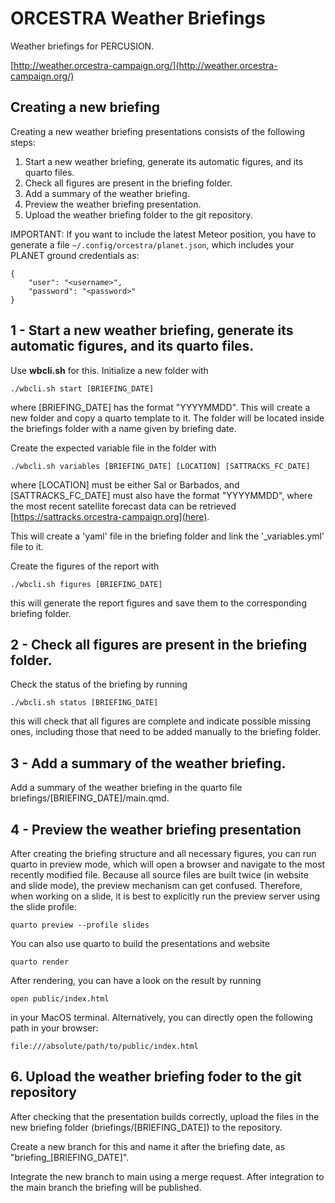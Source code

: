 # ORCESTRA Weather Briefings

Weather briefings for PERCUSION.

[http://weather.orcestra-campaign.org/](http://weather.orcestra-campaign.org/)

## Creating a new briefing
Creating a new weather briefing presentations consists of the following steps:

1. Start a new weather briefing, generate its automatic figures, and its quarto files.
2. Check all figures are present in the briefing folder.
3. Add a summary of the weather briefing.
4. Preview the weather briefing presentation.
5. Upload the weather briefing folder to the git repository.

IMPORTANT: If you want to include the latest Meteor position, you have to generate a file `~/.config/orcestra/planet.json`, which includes your PLANET ground credentials as:

```
{
    "user": "<username>",
    "password": "<password>"
}
```

## 1 - Start a new weather briefing, generate its automatic figures, and its quarto files.

Use **wbcli.sh** for this. Initialize a new folder with

```
./wbcli.sh start [BRIEFING_DATE]
```

where [BRIEFING_DATE] has the format "YYYYMMDD". This will create a new folder and copy a quarto template to it. The folder will be located inside the briefings folder with a name given by briefing date.

Create the expected variable file in the folder with

```
./wbcli.sh variables [BRIEFING_DATE] [LOCATION] [SATTRACKS_FC_DATE]
```

where [LOCATION] must be either Sal or Barbados, and [SATTRACKS_FC_DATE] must also have the format "YYYYMMDD", where the most recent satellite forecast data can be retrieved [https://sattracks.orcestra-campaign.org](here).

This will create a 'yaml' file in the briefing folder and link the '_variables.yml' file to it.

Create the figures of the report with

```
./wbcli.sh figures [BRIEFING_DATE]
```

this will generate the report figures and save them to the corresponding briefing folder.

## 2 - Check all figures are present in the briefing folder.

Check the status of the briefing by running

```
./wbcli.sh status [BRIEFING_DATE]
```

this will check that all figures are complete and indicate possible missing ones, including those that need to be added manually to the briefing folder.

## 3 - Add a summary of the weather briefing.
Add a summary of the weather briefing in the quarto file briefings/[BRIEFING_DATE]/main.qmd.


## 4 - Preview the weather briefing presentation

After creating the briefing structure and all necessary figures, you can run
quarto in preview mode, which will open a browser and navigate to the most recently modified file.
Because all source files are built twice (in website and slide mode), the preview mechanism can get confused.
Therefore, when working on a slide, it is best to explicitly run the preview server using the slide profile:
```
quarto preview --profile slides
```

You can also use quarto to build the presentations and website
```
quarto render
```

After rendering, you can have a look on the result by running
```
open public/index.html
```

in your MacOS terminal. Alternatively, you can directly open the following path in your browser:
```
file:///absolute/path/to/public/index.html
```

## 6. Upload the weather briefing foder to the git repository

After checking that the presentation builds correctly, upload the files in the
new briefing folder (briefings/[BRIEFING_DATE]) to the repository.

Create a new branch for this and name it after the briefing date, as "briefing_[BRIEFING_DATE]".

Integrate the new branch to main using a merge request. After integration to the main branch the briefing will be published.